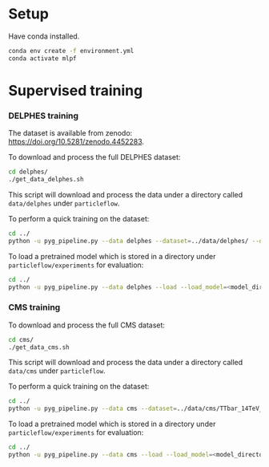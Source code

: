 # Setup

Have conda installed.
```bash
conda env create -f environment.yml
conda activate mlpf
```

# Supervised training

### DELPHES training
The dataset is available from zenodo: https://doi.org/10.5281/zenodo.4452283.

To download and process the full DELPHES dataset:
```bash
cd delphes/
./get_data_delphes.sh
```

This script will download and process the data under a directory called `data/delphes` under `particleflow`.

To perform a quick training on the dataset:
```bash
cd ../
python -u pyg_pipeline.py --data delphes --dataset=../data/delphes/ --dataset_test=../data/delphes/pythia8_ttbar
```

To load a pretrained model which is stored in a directory under `particleflow/experiments` for evaluation:
```bash
cd ../
python -u pyg_pipeline.py --data delphes --load --load_model=<model_directory> --load_epoch=<epoch_to_load> --dataset=<path_to_delphes_data> --dataset_qcd=<path_to_delphes_data>
```

### CMS training

To download and process the full CMS dataset:
```bash
cd cms/
./get_data_cms.sh
```
This script will download and process the data under a directory called `data/cms` under `particleflow`.

To perform a quick training on the dataset:
```bash
cd ../
python -u pyg_pipeline.py --data cms --dataset=../data/cms/TTbar_14TeV_TuneCUETP8M1_cfi/ --dataset_test=../data/cms/QCDForPF_14TeV_TuneCUETP8M1_cfi/
```

To load a pretrained model which is stored in a directory under `particleflow/experiments` for evaluation:
```bash
cd ../
python -u pyg_pipeline.py --data cms --load --load_model=<model_directory> --load_epoch=<epoch_to_load> --dataset=<path_to_cms_data> --dataset_qcd=<path_to_cms_data>
```